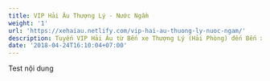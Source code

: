 ```yaml
---
title: VIP Hải Âu Thượng Lý - Nước Ngầm
weight: '1'
url: 'https://xehaiau.netlify.com/vip-hai-au-thuong-ly-nuoc-ngam/'
description: Tuyến VIP Hải Âu từ Bến xe Thượng Lý (Hải Phòng) đến Bến xe Nước Ngầm (Hà Nội)
date: '2018-04-24T16:10:04+07:00'
---
```

Test nội dung
